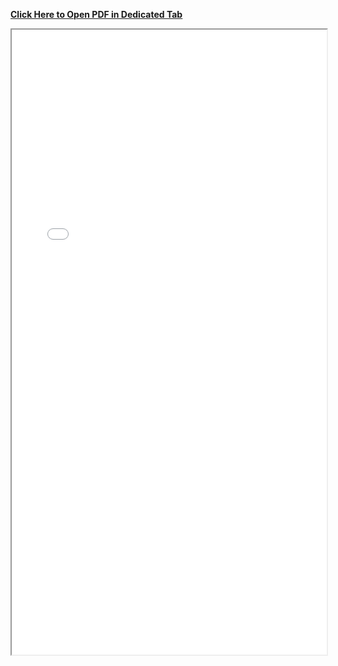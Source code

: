 <a href='../main.pdf'><u>**Click Here to Open PDF in Dedicated Tab**</u></a>

<iframe src="../main.pdf" width="100%" height="1000px">